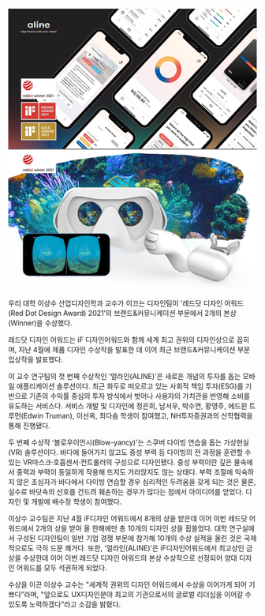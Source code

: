 ![Align](/images/aline.jpeg)

우리 대학 이상수 산업디자인학과 교수가 이끄는 디자인팀이 ʻ레드닷 디자인 어워드(Red Dot Design Award) 2021ʼ의 브랜드&커뮤니케이션 부문에서 2개의 본상(Winner)을 수상했다. 

레드닷 디자인 어워드는 iF 디자인어워드와 함께 세계 최고 권위의 디자인상으로 꼽히며, 지난 4월에 제품 디자인 수상작을 발표한 데 이어 최근 브랜드&커뮤니케이션 부문 입상작을 발표했다. 

 이 교수 연구팀의 첫 번째 수상작인 ʻ얼라인(ALINE)'은 새로운 개념의 투자를 돕는 모바일 애플리케이션 솔루션이다. 최근 화두로 떠오르고 있는 사회적 책임 투자(ESG)를 기반으로 기존의 수익률 중심의 투자 방식에서 벗어나 사용자의 가치관을 반영해 소비를 유도하는 서비스다. 서비스 개발 및 디자인에 정은희, 남서우, 박수연, 황영주, 에드윈 트루먼(Edwin Truman), 이선옥, 최다솜 학생이 참여했고, NH투자증권과의 산학협력을 통해 진행됐다. 

 두 번째 수상작 ʻ블로우이언시(Blow-yancy)'는 스쿠버 다이빙 연습을 돕는 가상현실(VR) 솔루션이다. 바다에 들어가지 않고도 중성 부력 등 다이빙의 전 과정을 훈련할 수 있는 VR마스크·호흡센서·컨트롤러의 구성으로 디자인됐다. 중성 부력이란 깊은 물속에서 중력과 부력이 동일하게 작용해 뜨지도 가라앉지도 않는 상태다. 부력 조절에 익숙하지 않은 초심자가 바다에서 다이빙 연습할 경우 심리적인 두려움을 갖게 되는 것은 물론, 실수로 바닷속의 산호를 건드려 훼손하는 경우가 많다는 점에서 아이디어를 얻었다. 디자인 및 개발에 배수정 학생이 참여했다. 

 이상수 교수팀은 지난 4월 iF디자인 어워드에서 8개의 상을 받은데 이어 이번 레드닷 어워드에서 2개의 상을 받아 올 한해에만 총 10개의 디자인 상을 휩쓸었다. 대학 연구실에서 구성된 디자인팀이 일반 기업 경쟁 부문에 참가해 10개의 수상 실적을 올린 것은 국제적으로도 극히 드문 쾌거다. 또한, ʻ얼라인(ALINE)ʼ은 iF디자인어워드에서 최고상인 금상을 수상한데 이어 이번 레드닷 디자인 어워드의 본상 수상작으로 선정되어 양대 디자인 어워드를 모두 석권하게 되었다. 

 수상을 이끈 이상수 교수는 "세계적 권위의 디자인 어워드에서 수상을 이어가게 되어 기쁘다ˮ라며, "앞으로도 UX디자인분야 최고의 기관으로서의 글로벌 리더십을 이어갈 수 있도록 노력하겠다ˮ라고 소감을 밝혔다.
